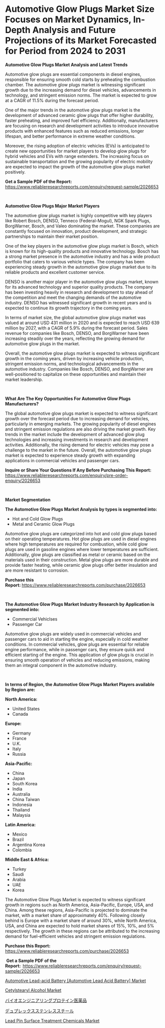 <p><h1>Automotive Glow Plugs Market Size Focuses on Market Dynamics, In-Depth Analysis and Future Projections of its Market Forecasted for Period from 2024 to 2031</h1></p><p><strong>Automotive Glow Plugs Market Analysis and Latest Trends</strong></p>
<p><p>Automotive glow plugs are essential components in diesel engines, responsible for ensuring smooth cold starts by preheating the combustion chamber. The automotive glow plugs market is witnessing significant growth due to the increasing demand for diesel vehicles, advancements in technology, and stringent emission norms. The market is expected to grow at a CAGR of 11.5% during the forecast period.</p><p>One of the major trends in the automotive glow plugs market is the development of advanced ceramic glow plugs that offer higher durability, faster preheating, and improved fuel efficiency. Additionally, manufacturers are focusing on research and development activities to introduce innovative products with enhanced features such as reduced emissions, longer lifespan, and better performance in extreme weather conditions.</p><p>Moreover, the rising adoption of electric vehicles (EVs) is anticipated to create new opportunities for market players to develop glow plugs for hybrid vehicles and EVs with range extenders. The increasing focus on sustainable transportation and the growing popularity of electric mobility are expected to impact the growth of the automotive glow plugs market positively.</p></p>
<p><strong>Get a Sample PDF of the Report:&nbsp;</strong> <a href="https://www.reliableresearchreports.com/enquiry/request-sample/2026653">https://www.reliableresearchreports.com/enquiry/request-sample/2026653</a></p>
<p>&nbsp;</p>
<p><strong>Automotive Glow Plugs Major Market Players</strong></p>
<p><p>The automotive glow plugs market is highly competitive with key players like Robert Bosch, DENSO, Tenneco (Federal-Mogul), NGK Spark Plugs, BorgWarner, Bosch, and Valeo dominating the market. These companies are constantly focused on innovation, product development, and strategic partnerships to maintain their market position.</p><p>One of the key players in the automotive glow plugs market is Bosch, which is known for its high-quality products and innovative technology. Bosch has a strong market presence in the automotive industry and has a wide product portfolio that caters to various vehicle types. The company has been experiencing steady growth in the automotive glow plugs market due to its reliable products and excellent customer service.</p><p>DENSO is another major player in the automotive glow plugs market, known for its advanced technology and superior quality products. The company has been investing heavily in research and development to stay ahead of the competition and meet the changing demands of the automotive industry. DENSO has witnessed significant growth in recent years and is expected to continue its growth trajectory in the coming years.</p><p>In terms of market size, the global automotive glow plugs market was valued at around USD 431 million in 2020 and is expected to reach USD 639 million by 2027, with a CAGR of 5.9% during the forecast period. Sales revenue for companies like Bosch, DENSO, and BorgWarner have been increasing steadily over the years, reflecting the growing demand for automotive glow plugs in the market.</p><p>Overall, the automotive glow plugs market is expected to witness significant growth in the coming years, driven by increasing vehicle production, stringent emission norms, and technological advancements in the automotive industry. Companies like Bosch, DENSO, and BorgWarner are well-positioned to capitalize on these opportunities and maintain their market leadership.</p></p>
<p>&nbsp;</p>
<p><strong>What Are The Key Opportunities For Automotive Glow Plugs Manufacturers?</strong></p>
<p><p>The global automotive glow plugs market is expected to witness significant growth over the forecast period due to increasing demand for vehicles, particularly in emerging markets. The growing popularity of diesel engines and stringent emission regulations are also driving the market growth. Key trends in the market include the development of advanced glow plug technologies and increasing investments in research and development activities. Additionally, the rising demand for electric vehicles may pose a challenge to the market in the future. Overall, the automotive glow plugs market is expected to experience steady growth with expanding applications in commercial vehicles and passenger cars.</p></p>
<p><strong>Inquire or Share Your Questions If Any Before Purchasing This Report:</strong> <a href="https://www.reliableresearchreports.com/enquiry/pre-order-enquiry/2026653">https://www.reliableresearchreports.com/enquiry/pre-order-enquiry/2026653</a></p>
<p>&nbsp;</p>
<p><strong>Market Segmentation</strong></p>
<p><strong>The Automotive Glow Plugs Market Analysis by types is segmented into:</strong></p>
<p><ul><li>Hot and Cold Glow Plugs</li><li>Metal and Ceramic Glow Plugs</li></ul></p>
<p><p>Automotive glow plugs are categorized into hot and cold glow plugs based on their operating temperatures. Hot glow plugs are used in diesel engines where high temperatures are required for combustion, while cold glow plugs are used in gasoline engines where lower temperatures are sufficient. Additionally, glow plugs are classified as metal or ceramic based on the materials used in their construction. Metal glow plugs are more durable and provide faster heating, while ceramic glow plugs offer better insulation and are more resistant to corrosion.</p></p>
<p><strong>Purchase this Report:&nbsp;</strong><a href="https://www.reliableresearchreports.com/purchase/2026653">https://www.reliableresearchreports.com/purchase/2026653</a></p>
<p>&nbsp;</p>
<p><strong>The Automotive Glow Plugs Market Industry Research by Application is segmented into:</strong></p>
<p><ul><li>Commercial Vehiclses</li><li>Passenger Car</li></ul></p>
<p><p>Automotive glow plugs are widely used in commercial vehicles and passenger cars to aid in starting the engine, especially in cold weather conditions. In commercial vehicles, glow plugs are essential for reliable engine performance, while in passenger cars, they ensure quick and efficient starting of the engine. This application of glow plugs is crucial in ensuring smooth operation of vehicles and reducing emissions, making them an integral component in the automotive industry.</p></p>
<p>&nbsp;</p>
<p><strong>In terms of Region, the Automotive Glow Plugs Market Players available by Region are:</strong></p>
<p>
    <p> <strong> North America: </strong>
        <ul>
            <li>United States</li>
            <li>Canada</li>
        </ul>
        </p> 
    <p> <strong> Europe: </strong>
        <ul>
            <li>Germany</li>
            <li>France</li>
            <li>U.K.</li>
            <li>Italy</li>
            <li>Russia</li>
        </ul>
        </p> 
    <p> <strong> Asia-Pacific: </strong>
        <ul>
            <li>China</li>
            <li>Japan</li>
            <li>South Korea</li>
            <li>India</li>
            <li>Australia</li>
            <li>China Taiwan</li>
            <li>Indonesia</li>
            <li>Thailand</li>
            <li>Malaysia</li>
        </ul>
        </p> 
    <p> <strong> Latin America: </strong>
        <ul>
            <li>Mexico</li>
            <li>Brazil</li>
            <li>Argentina Korea</li>
            <li>Colombia</li>
        </ul>
        </p> 
    <p> <strong> Middle East & Africa: </strong>
        <ul>
            <li>Turkey</li>
            <li>Saudi</li>
            <li>Arabia</li>
            <li>UAE</li>
            <li>Korea</li>
        </ul>
    </p>
    </p>
<p><p>The Automotive Glow Plugs Market is expected to witness significant growth in regions such as North America, Asia-Pacific, Europe, USA, and China. Among these regions, Asia-Pacific is projected to dominate the market, with a market share of approximately 40%. Following closely behind is Europe with a market share of around 30%, while North America, USA, and China are expected to hold market shares of 15%, 10%, and 5% respectively. The growth in these regions can be attributed to the increasing demand for fuel-efficient vehicles and stringent emission regulations.</p></p>
<p><strong>Purchase this Report: </strong><a href="https://www.reliableresearchreports.com/purchase/2026653">https://www.reliableresearchreports.com/purchase/2026653</a></p>
<p>&nbsp;<strong>Get a Sample PDF of the Report:&nbsp;&nbsp;</strong><a href="https://www.reliableresearchreports.com/enquiry/request-sample/2026653">https://www.reliableresearchreports.com/enquiry/request-sample/2026653</a></p>
<p><strong></strong></p>
<p><p><a href="https://github.com/fiixsa/Market-Research-Report-List-1/blob/main/automotive-lead-acid-battery-automotive-lead-acid-battery-market.md">Automotive Lead-acid Battery [Automotive Lead Acid Battery] Market</a></p><p><a href="https://acidic-farm-354.notion.site/Cetylstearyl-Alcohol-Market-Size-and-Growth-Market-Segmentation-Regional-and-Country-Breakdowns-a-f03278051df2416486e55fed972a55f5">Cetylstearyl Alcohol Market</a></p><p><a href="https://github.com/xemfu2379520/Market-Research-Report-List-1/blob/main/7549576186975.md">バイオエンジニアリングプロテイン医薬品</a></p><p><a href="https://github.com/bucuel854722/Market-Research-Report-List-1/blob/main/3479458186976.md">デュプレックスステンレススチール</a></p><p><a href="https://glittery-fuchsia-86a.notion.site/Lead-Pin-Surface-Treatment-Chemicals-Market-Share-Market-New-Trends-Analysis-Report-By-Type-By-Ap-e3b1c28cf5eb4606b60291d8c1e9158f">Lead Pin Surface Treatment Chemicals Market</a></p></p>